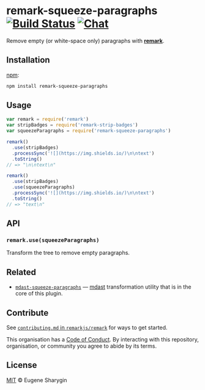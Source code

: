 # remark-squeeze-paragraphs [![Build Status][build-badge]][build-status] [![Chat][chat-badge]][chat]

Remove empty (or white-space only) paragraphs with [**remark**][remark].

## Installation

[npm][]:

```bash
npm install remark-squeeze-paragraphs
```

## Usage

```js
var remark = require('remark')
var stripBadges = require('remark-strip-badges')
var squeezeParagraphs = require('remark-squeeze-paragraphs')

remark()
  .use(stripBadges)
  .processSync('![](https://img.shields.io/)\n\ntext')
  .toString()
// => "\n\ntext\n"

remark()
  .use(stripBadges)
  .use(squeezeParagraphs)
  .processSync('![](https://img.shields.io/)\n\ntext')
  .toString()
// => "text\n"
```

## API

### `remark.use(squeezeParagraphs)`

Transform the tree to remove empty paragraphs.

## Related

*   [`mdast-squeeze-paragraphs`][mdast-squeeze-paragraphs]
    — [mdast][] transformation utility that is in the core of this plugin.

## Contribute

See [`contributing.md` in `remarkjs/remark`][contributing] for ways to get
started.

This organisation has a [Code of Conduct][coc].  By interacting with this
repository, organisation, or community you agree to abide by its terms.

## License

[MIT][license] © Eugene Sharygin

[build-badge]: https://img.shields.io/travis/remarkjs/remark-squeeze-paragraphs.svg

[build-status]: https://travis-ci.org/remarkjs/remark-squeeze-paragraphs

[chat-badge]: https://img.shields.io/gitter/room/remarkjs/Lobby.svg

[chat]: https://gitter.im/remarkjs/Lobby

[license]: license

[npm]: https://docs.npmjs.com/cli/install

[contributing]: https://github.com/remarkjs/remark/blob/master/contributing.md

[coc]: https://github.com/remarkjs/remark/blob/master/code-of-conduct.md

[remark]: https://github.com/remarkjs/remark

[mdast]: https://github.com/syntax-tree/mdast

[mdast-squeeze-paragraphs]: https://github.com/eush77/mdast-squeeze-paragraphs
